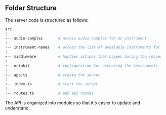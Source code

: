 ## Folder Structure

The server code is structured as follows:

```py
src
|
+-- audio-samples       # access audio samples for an instrument
|
+-- instrument-names    # access the list of available instruments for the keyboard
|
+-- middleware          # handles actions that happen during the request and response
|
+-- octokit             # configuration for accessing the instruments
|
+-- app.ts              # create the server
|
+-- index.ts            # start the server
|
+-- routes.ts           # add api routes
```

The API is organized into modules so that it's easier to update and understand.